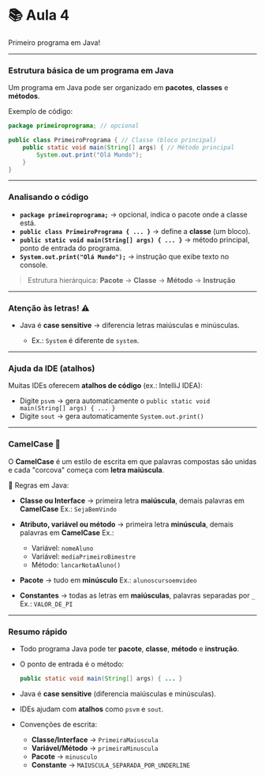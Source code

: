 # 📚 Aula 4

Primeiro programa em Java!

---

### Estrutura básica de um programa em Java

Um programa em Java pode ser organizado em **pacotes**, **classes** e **métodos**.

Exemplo de código:

```java
package primeiroprograma; // opcional

public class PrimeiroPrograma { // Classe (bloco principal)
    public static void main(String[] args) { // Método principal
        System.out.print("Olá Mundo");
    }
}
```

---

### Analisando o código

* **`package primeiroprograma;`** → opcional, indica o pacote onde a classe está.
* **`public class PrimeiroPrograma { ... }`** → define a **classe** (um bloco).
* **`public static void main(String[] args) { ... }`** → método principal, ponto de entrada do programa.
* **`System.out.print("Olá Mundo");`** → instrução que exibe texto no console.

> Estrutura hierárquica:
> **Pacote** → **Classe** → **Método** → **Instrução**

---

### Atenção às letras! ⚠️

* Java é **case sensitive** → diferencia letras maiúsculas e minúsculas.

    * Ex.: `System` é diferente de `system`.

---

### Ajuda da IDE (atalhos)

Muitas IDEs oferecem **atalhos de código** (ex.: IntelliJ IDEA):

* Digite `psvm` → gera automaticamente o `public static void main(String[] args) { ... }`
* Digite `sout` → gera automaticamente `System.out.print()`

---

### CamelCase 🐪

O **CamelCase** é um estilo de escrita em que palavras compostas são unidas e cada "corcova" começa com **letra maiúscula**.

📌 Regras em Java:

* **Classe ou Interface** → primeira letra **maiúscula**, demais palavras em **CamelCase**
  Ex.: `SejaBemVindo`
* **Atributo, variável ou método** → primeira letra **minúscula**, demais palavras em **CamelCase**
  Ex.:

    * Variável: `nomeAluno`
    * Variável: `mediaPrimeiroBimestre`
    * Método: `lancarNotaAluno()`
* **Pacote** → tudo em **minúsculo**
  Ex.: `alunoscursoemvideo`
* **Constantes** → todas as letras em **maiúsculas**, palavras separadas por `_`
  Ex.: `VALOR_DE_PI`

---

### Resumo rápido

* Todo programa Java pode ter **pacote**, **classe**, **método** e **instrução**.
* O ponto de entrada é o método:

  ```java
  public static void main(String[] args) { ... }
  ```
* Java é **case sensitive** (diferencia maiúsculas e minúsculas).
* IDEs ajudam com **atalhos** como `psvm` e `sout`.
* Convenções de escrita:

    * **Classe/Interface** → `PrimeiraMaiuscula`
    * **Variável/Método** → `primeiraMinuscula`
    * **Pacote** → `minusculo`
    * **Constante** → `MAIUSCULA_SEPARADA_POR_UNDERLINE`

